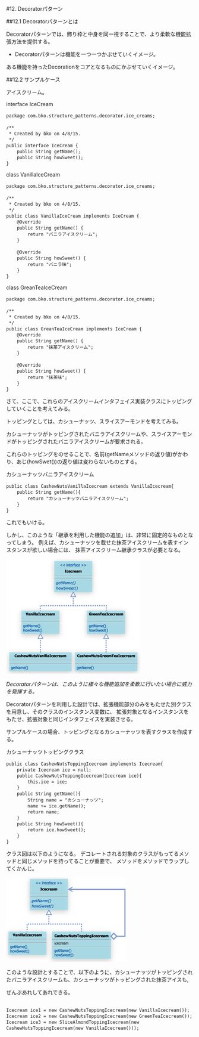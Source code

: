 #12. Decoratorパターン

##12.1 Decoratorパターンとは

Decoratorパターンでは、飾り枠と中身を同一視することで、より柔軟な機能拡張方法を提供する。

- Decoratorパターンは機能を一つ一つかぶせていくイメージ。

ある機能を持ったDecorationをコアとなるものにかぶせていくイメージ。

##12.2 サンプルケース

アイスクリーム。

interface IceCream

```
package com.bko.structure_patterns.decorator.ice_creams;

/**
 * Created by bko on 4/8/15.
 */
public interface IceCream {
    public String getName();
    public String howSweet();
}

```

class VanillaIceCream

```
package com.bko.structure_patterns.decorator.ice_creams;

/**
 * Created by bko on 4/8/15.
 */
public class VanillaIceCream implements IceCream {
    @Override
    public String getName() {
        return "バニラアイスクリーム";
    }

    @Override
    public String howSweet() {
        return "バニラ味";
    }
}

```

class GreanTeaIceCream

```
package com.bko.structure_patterns.decorator.ice_creams;

/**
 * Created by bko on 4/8/15.
 */
public class GreanTeaIceCream implements IceCream {
    @Override
    public String getName() {
        return "抹茶アイスクリーム";
    }

    @Override
    public String howSweet() {
        return "抹茶味";
    }
}

```
さて、ここで、これらのアイスクリームインタフェイス実装クラスにトッピングしていくことを考えてみる。

トッピングとしては、カシューナッツ、スライスアーモンドを考えてみる。

カシューナッツがトッピングされたバニラアイスクリームや、スライスアーモンドがトッピングされたバニラアイスクリームが要求される。

これらのトッピングをのせることで、名前(getNameメソッドの返り値)がかわり、あじ(howSwet())の返り値は変わらないものとする。


カシューナッツバニラアイスクリーム

```
public class CashewNutsVanillaIcecream extends VanillaIcecream{
    public String getName(){
        return "カシューナッツバニラアイスクリーム";
    }
}
```

これでもいける。

しかし、このような「継承を利用した機能の追加」は、非常に固定的なものとなってしまう。
例えば、カシューナッツを載せた抹茶アイスクリームを表すインスタンスが欲しい場合には、
抹茶アイスクリーム継承クラスが必要となる。

![decorator1](../img/decorator/decorator1.gif)


*Decoratorパターンは、このように様々な機能追加を柔軟に行いたい場合に威力を発揮する。*

Decoratorパターンを利用した設計では、拡張機能部分のみをもたせた別クラスを用意し、そのクラスのインスタンス変数に、
拡張対象となるインスタンスをもたせ、拡張対象と同じインタフェイスを実装させる。

サンプルケースの場合、トッピングとなるカシューナッツを表すクラスを作成する。


カシューナッツトッピングクラス

```
public class CashewNutsToppingIcecream implements Icecream{
    private Icecream ice = null;
    public CashewNutsToppingIcecream(Icecream ice){
        this.ice = ice;
    }
    public String getName(){
        String name = "カシューナッツ";
        name += ice.getName();
        return name;
    }
    public String howSweet(){
        return ice.howSweet();
    }
}
```

クラス図は以下のようになる。
デコレートされる対象のクラスがもってるメソッドと同じメソッドを持ってることが重要で、
メソッドをメソッドでラップしてくかんじ。


![decorator2](../img/decorator/decorator2.gif)

このような設計とすることで、以下のように、カシューナッツがトッピングされたバニラアイスクリームも、カシューナッツがトッピングされた抹茶アイスも,

ぜんぶあれしてあれできる。

```

Icecream ice1 = new CashewNutsToppingIcecream(new VanillaIcecream());
Icecream ice2 = new CashewNutsToppingIcecream(new GreenTeaIcecream());
Icecream ice3 = new SliceAlmondToppingIcecream(new CashewNutsToppingIcecream(new VanillaIcecream()));
```